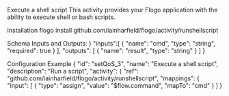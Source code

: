 Execute a shell script
This activity provides your Flogo application with the ability to execute shell or bash scripts.

Installation
flogo install github.com/iainharfield/flogo/activity/runshellscript



Schema
Inputs and Outputs:
}
  "inputs":[
    {
      "name": "cmd",
      "type": "string",
      "required": true
    }
  ],
  "outputs": [
    {
      "name": "result",
      "type": "string"
    }
  ]
}



Configuration Example
{
            "id": "setQoS_3",
            "name": "Execute a shell script",
            "description": "Run a script",
            "activity": {
              "ref": "github.com/iainharfield/flogo/activity/runshellscript",
              "mappings": {
                "input": [
                  {
                    "type": "assign",
                    "value": "$flow.command",
                    "mapTo": "cmd"
                  }
                ]
              }

